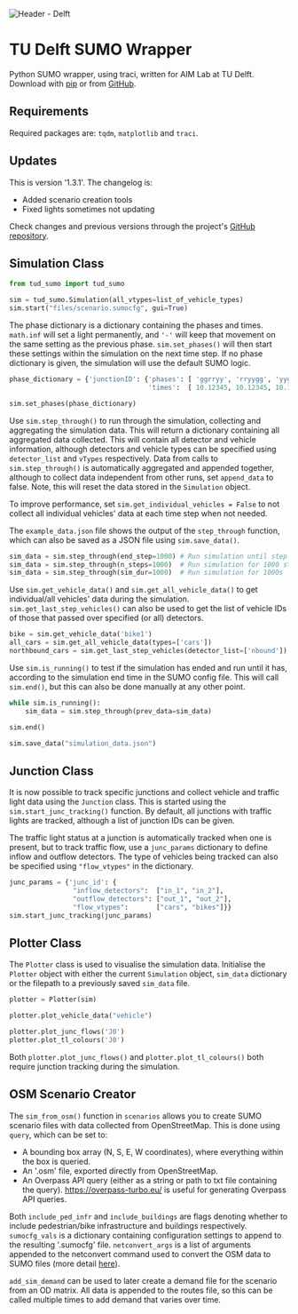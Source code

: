 ![Header - Delft](https://i.imgur.com/dYrHOPY.png)

# TU Delft SUMO Wrapper

Python SUMO wrapper, using traci, written for AIM Lab at TU Delft. Download with [pip](https://pypi.org/project/tud-sumo/) or from [GitHub](https://github.com/calluume/tud_sumo).

## Requirements 

Required packages are: `tqdm`, `matplotlib` and `traci`.

## Updates

This is version '1.3.1'. The changelog is:
  - Added scenario creation tools
  - Fixed lights sometimes not updating

Check changes and previous versions through the project's [GitHub repository](https://github.com/calluume/tud_sumo).

## Simulation Class

```python    
from tud_sumo import tud_sumo

sim = tud_sumo.Simulation(all_vtypes=list_of_vehicle_types)
sim.start("files/scenario.sumocfg", gui=True)
```

The phase dictionary is a dictionary containing the phases and times. `math.inf` will set a light permanently, and `'-'` will keep that movement on the same setting as the previous phase. `sim.set_phases()` will then start these settings within the simulation on the next time step. If no phase dictionary is given, the simulation will use the default SUMO logic.

```python
phase_dictionary = {'junctionID': {'phases': [ 'ggrryy', 'rryygg', 'yyggrr', 'rrrr--' ], # Phase light settings
                                   'times':  [ 10.12345, 10.12345, 10.12345, math.inf ]}} # Phase durations

sim.set_phases(phase_dictionary)
```

Use `sim.step_through()` to run through the simulation, collecting and aggregating the simulation data. This will return a dictionary containing all aggregated data collected. This will contain all detector and vehicle information, although detectors and vehicle types can be specified using `detector_list` and `vTypes` respectively. Data from calls to `sim.step_through()` is automatically aggregated and appended together, although to collect data independent from other runs, set `append_data` to false. Note, this will reset the data stored in the `Simulation` object.

To improve performance, set `sim.get_individual_vehicles = False` to not collect all individual vehicles' data at each time step when not needed.

The `example_data.json` file shows the output of the `step_through` function, which can also be saved as a JSON file using `sim.save_data()`.

```python
sim_data = sim.step_through(end_step=1000) # Run simulation until step 1000
sim_data = sim.step_through(n_steps=1000)  # Run simulation for 1000 steps
sim_data = sim.step_through(sim_dur=1000)  # Run simulation for 1000s
```

Use `sim.get_vehicle_data()` and `sim.get_all_vehicle_data()` to get individual/all vehicles' data during the simulation. `sim.get_last_step_vehicles()` can also be used to get the list of vehicle IDs of those that passed over specified (or all) detectors.

```python
bike = sim.get_vehicle_data('bike1')
all_cars = sim.get_all_vehicle_data(types=['cars'])
northbound_cars = sim.get_last_step_vehicles(detector_list=['nbound'])
```

Use `sim.is_running()` to test if the simulation has ended and run until it has, according to the simulation end time in the SUMO config file. This will call `sim.end()`, but this can also be done manually at any other point.

```python
while sim.is_running():
    sim_data = sim.step_through(prev_data=sim_data)

sim.end()

sim.save_data("simulation_data.json")
```

## Junction Class

It is now possible to track specific junctions and collect vehicle and traffic light data using the `Junction` class. This is started using the `sim.start_junc_tracking()` function. By default, all junctions with traffic lights are tracked, although a list of junction IDs can be given.

The traffic light status at a junction is automatically tracked when one is present, but to track traffic flow, use a `junc_params` dictionary to define inflow and outflow detectors. The type of vehicles being tracked can also be specified using `"flow_vtypes"` in the dictionary.

```python
junc_params = {'junc_id': {
                "inflow_detectors":  ["in_1", "in_2"],
                "outflow_detectors": ["out_1", "out_2"],
                "flow_vtypes":       ["cars", "bikes"]}}
sim.start_junc_tracking(junc_params)
```

## Plotter Class

The `Plotter` class is used to visualise the simulation data. Initialise the `Plotter` object with either the current `Simulation` object, `sim_data` dictionary or the filepath to a previously saved `sim_data` file.

```python
plotter = Plotter(sim)

plotter.plot_vehicle_data("vehicle")

plotter.plot_junc_flows('J0')
plotter.plot_tl_colours('J0')
```

Both `plotter.plot_junc_flows()` and `plotter.plot_tl_colours()` both require junction tracking during the simulation.

## OSM Scenario Creator

The `sim_from_osm()` function in `scenarios` allows you to create SUMO scenario files with data collected from OpenStreetMap. This is done using `query`, which can be set to:

- A bounding box array (N, S, E, W coordinates), where everything within the box is queried.
- An '.osm' file, exported directly from OpenStreetMap.
- An Overpass API query (either as a string or path to txt file containing the query). https://overpass-turbo.eu/ is useful for generating Overpass API queries.

Both `include_ped_infr` and `include_buildings` are flags denoting whether to include pedestrian/bike infrastructure and buildings respectively. `sumocfg_vals` is a dictionary containing configuration settings to append to the resulting '.sumocfg' file. `netconvert_args` is a list of arguments appended to the netconvert command used to convert the OSM data to SUMO files (more detail [here](https://sumo.dlr.de/docs/netconvert.html)).

`add_sim_demand` can be used to later create a demand file for the scenario from an OD matrix. All data is appended to the routes file, so this can be called multiple times to add demand that varies over time.